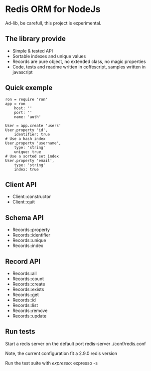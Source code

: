 
Redis ORM for NodeJs
====================

Ad-lib, be carefull, this project is experimental.

The library provide
-------------------

*	Simple & tested API
*   Sortable indexes and unique values
*   Records are pure object, no extended class, no magic properties
*   Code, tests and readme written in coffescript, samples written in javascript

Quick exemple
-------------

	ron = require 'ron'
	app = ron
		host: ''
		port: ''
        name: 'auth'
	
	User = app.create 'users'
    User.property 'id',
        identifier: true
    # Use a hash index
	User.property 'username',
		type: 'string'
		unique: true
    # Use a sorted set index
    User.property 'email',
		type: 'string'
		index: true

Client API
----------

*   Client::constructor
*   Client::quit

Schema API
----------

*   Records::property
*   Records::identifier
*   Records::unique
*   Records::index

Record API
----------

*   Records::all
*   Records::count
*   Records::create
*   Records::exists
*   Records::get
*   Records::id
*   Records::list
*   Records::remove
*   Records::update

Run tests
---------

Start a redis server on the default port
	redis-server ./conf/redis.conf

Note, the current configuration fit a 2.9.0 redis version

Run the test suite with *expresso*:
	expresso -s


